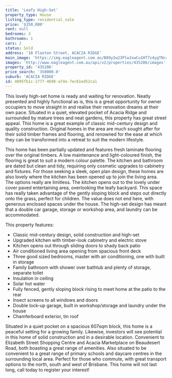 ```yaml
---
title: 'Leafy High-Set'
property_type: House
listing_type: residential_sale
price: '$350,000'
rent: null
bedrooms: 3
bathrooms: 1
cars: 2
status: Sold
address: '18 Flaxton Street, ACACIA RIDGE'
main_image: 'https://img.eagleagent.com.au/B89yIw23PlwJxwCu1HT7z4ygTNc=/1280x854/smart/https://s3-us-west-2.amazonaws.com/eagleagent-orig/images/6822747/131068654-image-M.jpg'
images: 'http://www.eagleagent.com.au/api/v2/properties/435286/images'
property_id: '435286'
price_search: '350000.0'
suburb: 'ACACIA RIDGE'
id: 4895fb1c-1777-4698-a74e-7ec61ed52ca1
---
```

This lovely high-set home is ready and waiting for renovation. Neatly presented and highly functional as is, this is a great opportunity for owner occupiers to move straight in and realise their renovation dreams at their own pace. Situated in a quiet, elevated pocket of Acacia Ridge and surrounded by mature trees and neat gardens, this property has great street appeal. This home is a great example of classic mid-century design and quality construction. Original homes in the area are much sought after for their solid timber frames and flooring, and renowned for the ease at which they can be transformed into a retreat to suit the modern lifestyle.

This home has been partially updated and features fresh laminate flooring over the original timbers. A low maintenance and light-coloured finish, the flooring is great to suit a modern colour palette. The kitchen and bathroom are dated but clean and tidy, requiring only cosmetic upgrades to cabinetry and fixtures. For those seeking a sleek, open plan design, these homes are also lovely where the kitchen has been opened up to join the living area. The options really are limitless. The kitchen opens out to the lovely under cover paved entertaining area, overlooking the leafy backyard. This space has really taken advantage of the gently sloping block and steps out directly onto the grass, perfect for children. The value does not end here, with generous enclosed spaces under the house. The high-set design has meant that a double car garage, storage or workshop area, and laundry can be accommodated.

This property features:

*  Classic mid-century design, solid construction and high-set
*  Upgraded kitchen with timber-look cabinetry and electric stove
*  Kitchen opens out through sliding doors to shady back patio
*  Air conditioned living area opening from spacious front deck
*  Three good sized bedrooms, master with air conditioning, one with built in storage
*  Family bathroom with shower over bathtub and plenty of storage, separate toilet
*  Insulation in ceiling
*  Solar hot water
*  Fully fenced, gently sloping block rising to meet home at the patio to the rear
*  Insect screens to all windows and doors
*  Double lock-up garage, built in workshop/storage and laundry under the house
*  Chamferboard exterior, tin roof

Situated in a quiet pocket on a spacious 607sqm block, this home is a peaceful setting for a growing family. Likewise, investors will see potential in this home of solid construction and in a desirable location. Convenient to Elizabeth Street Shopping Centre and Acacia Marketplace on Beaudesert Road, both boasting a great range of amenities. Also situated to be convenient to a great range of primary schools and daycare centres in the surrounding local area. Perfect for those who commute, with great transport options to the north, south and west of Brisbane. This home will not last long, call today to register your interest!